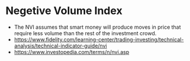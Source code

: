 # Negetive Volume Index

* The NVI assumes that smart money will produce moves in price that require less volume than the rest of the investment crowd.
* https://www.fidelity.com/learning-center/trading-investing/technical-analysis/technical-indicator-guide/nvi
* https://www.investopedia.com/terms/n/nvi.asp
